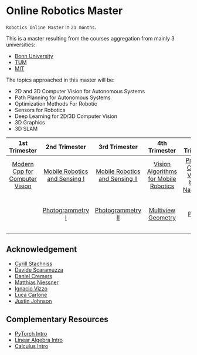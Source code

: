 # Online Robotics Master

`Robotics Online Master` in `21 months`.

This is a master resulting from the courses aggregation from mainly 3 universities:
- [Bonn University](https://www.uni-bonn.de/en/university)
- [TUM](https://www.tum.de/en/)
- [MIT](https://www.mit.edu/)

The topics approached in this master will be:
- 2D and 3D Computer Vision for Autonomous Systems
- Path Planning for Autonomous Systems
- Optimization Methods For Robotic
- Sensors for Robotics
- Deep Learning for 2D/3D Computer Vision
- 3D Graphics
- 3D SLAM


|1st Trimester |2nd Trimester|3rd Trimester|4th Trimester| 5th Trimester| 6th Trimester| 7th Trimester| Alternative Semester|
| :---:   | :---: | :---: |:---: |:---: |:---:|:---:|:---:|
| [Modern Cpp for Computer Vision](https://www.ipb.uni-bonn.de/teaching/cpp-2020/) | [Mobile Robotics and Sensing I](https://www.youtube.com/playlist?list=PLgnQpQtFTOGQEn33QDVGJpiZLi-SlL7vA)   | [Mobile Robotics and Sensing II](https://www.youtube.com/watch?v=mQvKhmWagB4&list=PLgnQpQtFTOGQh_J16IMwDlji18SWQ2PZ6)   | [Vision Algorithms for Mobile Robotics](https://rpg.ifi.uzh.ch/teaching.html)| [Practical Course: Vision-based Navigation](https://cvg.cit.tum.de/teaching/ws2020/visnav_ws2020#lectures)|[3D Scanning and Motion Capture](https://www.cs.cit.tum.de/cg/teaching/winter-term-2122/3d-scanning-motion-capture/) | [Visual Navigation for Autonomous Vehicles](https://vnav.mit.edu/)| [Convex Optimization](https://www.edx.org/course/convex-optimization)|
| |[Photogrammetry I](https://www.ipb.uni-bonn.de/photo12-2021/) | [Photogrammetry II](https://www.ipb.uni-bonn.de/photo12-2021/)| [Multiview Geometry](https://cvg.cit.tum.de/teaching/ss2019/mvg2019)| [Project](https://cvg.cit.tum.de/teaching/ws2021/visnav_ws2021)| [Deep Learning for Computer Vision](https://web.eecs.umich.edu/~justincj/teaching/eecs498/WI2022/schedule.html) | [Deep Learning for Computer Vision](https://web.eecs.umich.edu/~justincj/teaching/eecs498/WI2022/schedule.html) |



## Acknowledgement 

- [Cyrill Stachniss](https://www.linkedin.com/in/cyrill-stachniss-736233173/)
- [Davide Scaramuzza](https://rpg.ifi.uzh.ch/people_scaramuzza.html)
- [Daniel Cremers](https://cvg.cit.tum.de/members/cremers)
- [Matthias Niessner](https://www.cs.cit.tum.de/cg/people/niessner/)
- [Ignacio Vizzo](https://github.com/nachovizzo)
- [Luca Carlone](https://lucacarlone.mit.edu/)
- [Justin Johnson](https://web.eecs.umich.edu/~justincj/)


## Complementary Resources

- [PyTorch Intro](https://learn.microsoft.com/en-us/training/paths/pytorch-fundamentals/)
- [Linear Algebra Intro](https://ocw.mit.edu/courses/18-06-linear-algebra-spring-2010/)
- [Calculus Intro](https://www.youtube.com/watch?v=f0BxAtprWts)
